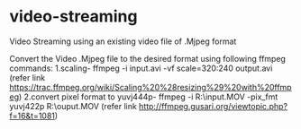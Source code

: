 # video-streaming
Video Streaming using an existing video file of .Mjpeg format 

Convert the Video .Mjpeg file to the desired format using following ffmpeg commands:
1.scaling-
ffmpeg -i input.avi -vf scale=320:240 output.avi
(refer link https://trac.ffmpeg.org/wiki/Scaling%20%28resizing%29%20with%20ffmpeg)
2.convert pixel format to yuvj444p-
ffmpeg -i R:\input.MOV -pix_fmt yuvj422p R:\ouput.MOV
(refer link http://ffmpeg.gusari.org/viewtopic.php?f=16&t=1081)
